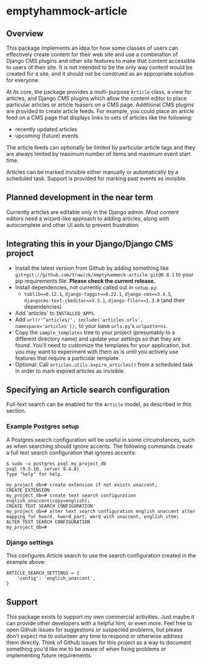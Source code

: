 # emptyhammock-article

## Overview

This package implements an idea for how some classes of
users can effectively create content for their web site and use a combination of
Django CMS plugins and other site features to make that content accessible to
users of their site.  It is not intended to be the only way content would be
created for a site, and it should not be construed as an appropriate solution
for everyone.

At its core, the package provides a multi-purpose `Article` class, a view
for articles, and Django CMS plugins which allow the content editor to
place particular articles or article teasers on a CMS page.  Additional
CMS plugins are provided to create article feeds.  For example, you could
place an article feed on a CMS page that displays links to sets of articles
like the following:

* recently updated articles
* upcoming (future) events

The article feeds can optionally be limited by particular article tags
and they are always limited by maximum number of items and maximum event
start time.

Articles can be marked invisible either manually or automatically by a
scheduled task.  Support is provided for marking past events as invisible.

## Planned development in the near term

Currently articles are editable only in the Django admin.  Most content
editors need a wizard-like approach to adding articles, along with autocomplete
and other UI aids to prevent frustration.

## Integrating this in your Django/Django CMS project

* Install the latest version from Github by adding something like
  `git+git://github.com/trawick/emptyhammock-article.git@0.0.1` to your
  pip requirements file.  **Please check the current release.**
* Install dependencies, not currently called out in `setup.py`:
  * `tablib==0.12.1`, `django-taggit==0.22.1`, `django-cms==3.4.5`,
    `djangocms-text-ckeditor==3.5.1`, `django-filer==1.3.0` (and
    their dependencies)
* Add 'articles' to `INSTALLED_APPS`.
* Add `url(r'^articles/', include('articles.urls', namespace='articles')),` to
  your base `urls.py`'s `urlpatterns`.
* Copy the `sample_templates` tree to your project (presumably to a different
  directory name) and update your settings so that they are found.  You'll need
  to customize the templates for your application, but you may want to
  experiment with them as is until you actively use features that require a
  particular template.
* Optional: Call `articles.utils.expire_articles()` from a scheduled task in
  order to mark expired articles as invisible.

## Specifying an Article search configuration

Full-text search can be enabled for the `Article` model, as described in this section.

### Example Postgres setup

A Postgres search configuration will be useful in some circumstances, such as when
searching should ignore accents.  The following commands create a full text search
configuration that ignores accents:

```
$ sudo -u postgres psql my_project_db
psql (9.5.10, server 9.4.8)
Type "help" for help.

my_project_db=# create extension if not exists unaccent;
CREATE EXTENSION
my_project_db=# create text search configuration english_unaccent(copy=english);
CREATE TEXT SEARCH CONFIGURATION
my_project_db=# alter text search configuration english_unaccent alter mapping for hword, hword_part, word with unaccent, english_stem;
ALTER TEXT SEARCH CONFIGURATION
my_project_db=#
```

### Django settings

This configures Article search to use the search configuration created in the example
above:

```
ARTICLE_SEARCH_SETTINGS = {
    'config': 'english_unaccent',
}
```

## Support

This package exists to support my own commercial activities.  Just maybe it can
provide other developers with a helpful hint, or even more.  Feel free to open
Github issues for suggestions or suspected problems, but please don't expect me
to volunteer any time to respond or otherwise address them directly.  Think of
Github issues for this project as a way to document something you'd like me to
be aware of when fixing problems or implementing future requirements.
